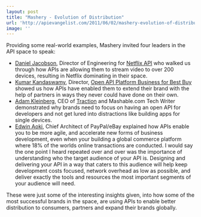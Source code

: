 ```yaml
---
layout: post
title: "Mashery - Evolution of Distribution"
url: 'http://apievangelist.com/2011/06/02/mashery-evolution-of-distribution/'
image: ''
---
```


Providing some real-world examples, Mashery invited four leaders in the API space to speak:

  * [Daniel Jacobson][1], Director of Engineering for [Netflix API][2] who walked us through how APIs are allowing them to stream video to over 200 devices, resulting in Netflix dominating in their space.
  * [Kumar Kandaswamy][3], Director, [Open API Platform Business for Best Buy][4] showed us how APIs have enabled them to extend their brand with the help of partners in ways they never could have done on their own.
  * [Adam Kleinberg][5], CEO of [Traction][6] and Mashable.com Tech Writer demonstrated why brands need to focus on having an open API for developers and not get lured into distractions like building apps for single devices.
  * [Edwin Aoki][7], Chief Architect of PayPal/eBay explained how APIs enable you to be more agile, and accelerate new forms of business development, even when your building a global commerce platform where 18% of the worlds online transactions are conducted.
I would say the one point I heard repeated over and over was the importance of understanding who the target audience of your API is. Designing and delivering your API in a way that caters to this audience will help keep development costs focused, network overhead as low as possible, and deliver exactly the tools and resources the most important segments of your audience will need.

These were just some of the interesting insights given, into how some of the most successful brands in the space, are using APIs to enable better distribution to consumers, partners and expand their brands globally.

   [1]: http://twitter.com/#!/daniel_jacobson (Daniel Jacobsen)
   [2]: http://developer.netflix.com/ (Netflix API)
   [3]: http://twitter.com/#!/Kumar_K (Kumar Kandaswamy)
   [4]: http://www.bbyopen.com/ (Open API Platform Business for Best Buy)
   [5]: http://twitter.com/#!/adamkleinberg (Adam Kleinberg)
   [6]: http://www.tractionco.com/ (Traction)
   [7]: http://twitter.com/#!/edwinaoki (Edwin Aoki)
